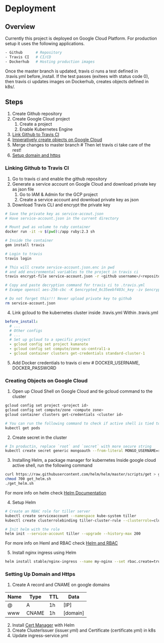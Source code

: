 # Deployment
## Overview
Currently this project is deployed on Google Cloud Platform. For production setup it uses the following applications.

```sh
- Github      # Repository
- Travis CI   # CI/CD 
- Dockerhub   # Hosting production images
```

Once the master branch is updated, travis ci runs a test defined in .travis.yml before_install. If the test passes (exitees with status code 0), then travis ci updates images on Dockerhub, creates objects defined in k8s/.

## Steps
1. Create Github repository
2. Create Google Cloud project
    1. Create a project
    2. Enable Kubernetes Engine
3. [Link Github to Travis CI](#linking-github-to-travis-ci)
4. [Imperatively create objects on Google Cloud](#creating-objects-on-google-cloud)
5. Merge changes to master branch # Then let travis ci take care of the rest!
6. [Setup domain and https](#setting-up-domain-and-https)

### Linking Github to Travis CI
1. Go to travis ci and enable the github repository
2. Generate a service account on Google Cloud and download private key as json file
    1. Go to IAM & Admin for the GCP project
    2. Create a service account and download private key as json
3. Download Travis CLI and encrypt the private key
```sh
# Save the private key as service-accout.json
# Have service-account.json in the current directory

# Mount pwd as volume to ruby container
docker run -it -v $(pwd):/app ruby:2.3 sh 

# Inside the container
gem install travis

# Login to travis
travis login

# This will create service-account.json.enc in pwd
# and add environmental variables to the project in travis ci
travis encrypt-file service-account.json -r <github username>/<repository>

# Copy and paste decryption command for travis ci to .travis.yml
# Exampe openssl aes-256-cbc -K $encrypted_0c35eebf403c_key -iv $encrypted_0c35eebf403c_iv -in service-account.json.enc -out service-account.json -d

# Do not forget this!!! Never upload private key to github
rm service-account.json
```
4. Link gcloud to the kubernetes cluster inside .travis.yml
Within .travis.yml
```yml
before_install:
  # ...
  # Other configs
  # ...
  # Set up gcloud to a specific project
  - gcloud config set project kumanote
  - gcloud config set compute/zone us-central1-a
  - gcloud container clusters get-credentials standard-cluster-1
```
5. Add Docker credentials to travis ci env # DOCKER_USERNAME, DOCKER_PASSWORD

### Creating Objects on Google Cloud
1. Open up Cloud Shell on Google Cloud and tie gcloud command to the cluster
```sh
gcloud config set project <project id>
gcloud config set compute/zone <compute zone>
gcloud container clusters get-credentials <cluster id>

# You can run the following command to check if active shell is tied to the cluster
kubectl get pods
```
2. Create secret in the cluster
```sh
# In productin, replace `root` and `secret` with more secure string
kubectl create secret generic mongoauth --from-literal MONGO_USERNAME=root --from-literal MONGO_PASSWORD=secret
```
3. Installing Helm, a package manager for kubernetes
Inside google cloud active shell, run the following command
```sh
curl https://raw.githubusercontent.com/helm/helm/master/scripts/get > get_helm.sh
chmod 700 get_helm.sh
./get_helm.sh
```
For more info on helm check [Helm Documentation](https://helm.sh/docs/using_helm/#from-script)

4. Setup Helm
```sh
# Create an RBAC role for tiller server
kubectl create serviceaccount --namespace kube-system tiller
kubectl create clusterrolebinding tiller-cluster-rule --clusterrole=cluster-admin --serviceaccount=kube-system:tiller

# Init helm with the role
helm init --service-account tiller --upgrade --history-max 200
```
For more info on Heml and RBAC check [Helm and RBAC](https://helm.sh/docs/using_helm/#role-based-access-control)

5. Install nginx ingress using Helm
```sh
helm install stable/nginx-ingress --name my-nginx --set rbac.create=true
```

### Setting Up Domain and Https
1. Create A record and CNAME on google domains

| Name | Type  | TTL | Data     |
|------|-------|-----|----------|
| @    | A     | 1h  | [IP]     |
| www  | CNAME | 1h  | [domain] |

2. Install [Cert Manager](https://docs.cert-manager.io/en/latest/getting-started/install.html) with Helm
3. Create ClusterIssuer (issuer.yml) and Certificate (certificate.yml) in k8s
4. Update ingress-service.yml